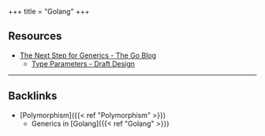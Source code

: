 +++
title = "Golang"
+++


## Resources
- [The Next Step for Generics - The Go Blog](https://blog.golang.org/generics-next-step)
	- [Type Parameters - Draft Design](https://go.googlesource.com/proposal/+/refs/heads/master/design/go2draft-type-parameters.md)

---
## Backlinks
* [Polymorphism]({{< ref "Polymorphism" >}})
	* Generics in [Golang]({{< ref "Golang" >}}) 

